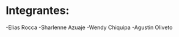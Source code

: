 # Integrantes:
-Elias Rocca
-Sharlenne Azuaje
-Wendy Chiquipa
-Agustin Oliveto
               
               
